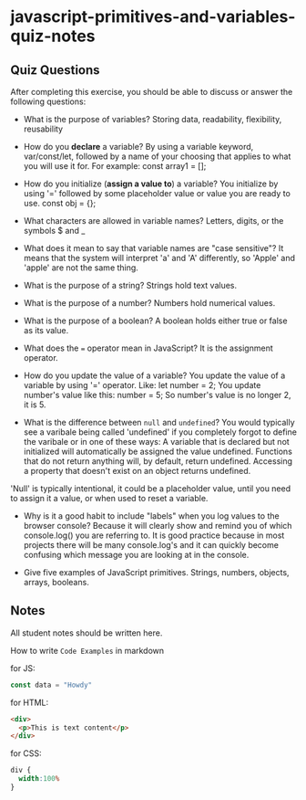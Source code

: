 # javascript-primitives-and-variables-quiz-notes

## Quiz Questions

After completing this exercise, you should be able to discuss or answer the following questions:

- What is the purpose of variables?
Storing data, readability, flexibility, reusability

- How do you **declare** a variable?
By using a variable keyword, var/const/let, followed by a name of your choosing that applies to what you will use it for. For example:
const array1 = [];

- How do you initialize (**assign a value to**) a variable?
You initialize by using '=' followed by some placeholder value or value you are ready to use.
const obj = {};

- What characters are allowed in variable names?
Letters, digits, or the symbols $ and _

- What does it mean to say that variable names are "case sensitive"?
It means that the system will interpret 'a' and 'A' differently, so 'Apple' and 'apple' are not the same thing.

- What is the purpose of a string?
Strings hold text values.

- What is the purpose of a number?
Numbers hold numerical values.

- What is the purpose of a boolean?
A boolean holds either true or false as its value.

- What does the `=` operator mean in JavaScript?
It is the assignment operator.

- How do you update the value of a variable?
You update the value of a variable by using '=' operator. Like:
let number = 2;
You update number's value like this:
number = 5;
So number's value is no longer 2, it is 5.

- What is the difference between `null` and `undefined`?
You would typically see a varibale being called 'undefined' if you completely forgot to define the varibale or in one of these ways:
 A variable that is declared but not initialized will automatically be assigned the value undefined.
 Functions that do not return anything will, by default, return undefined.
 Accessing a property that doesn't exist on an object returns undefined.

 'Null' is typically intentional, it could be a placeholder value, until you need to assign it a value, or when used to reset a variable.

- Why is it a good habit to include "labels" when you log values to the browser console?
Because it will clearly show and remind you of which console.log() you are referring to. It is good practice because in most projects there will be many console.log's and it can quickly become confusing which message you are looking at in the console.

- Give five examples of JavaScript primitives.
Strings, numbers, objects, arrays, booleans. 

## Notes

All student notes should be written here.


How to write `Code Examples` in markdown

for JS:
```javascript
const data = "Howdy"
```

for HTML:
```html
<div>
  <p>This is text content</p>
</div>
```

for CSS:
```css
div {
  width:100%
}
```
